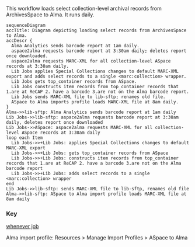 This workflow loads select collection-level archival records from ArchivesSpace to Alma. It runs daily.

```mermaid
sequenceDiagram
accTitle: Diagram depicting loading select records from ArchivesSpace to Alma.
accDescr {
  Alma Analytics sends barcode report at 1am daily.
  aspace2alma requests barcode report at 3:30am daily; deletes report once downloaded.
  aspace2alma requests MARC-XML for all collection-level ASpace records at 3:30am daily.
  Lib Jobs applies Special Collections changes to default MARC-XML export and adds select records to a single <marc:collection> wrapper.
  Lib Jobs gets top_container records from ASpace.
  Lib Jobs constructs item records from top_container records that 1.are at ReCAP 2. have a barcode 3.are not on the Alma barcode report.
  Lib Jobs sends MARC-XML file to lib-sftp; renames old file.
  ASpace to Alma imports profile loads MARC-XML file at 8am daily.
}
Alma->>lib-sftp: Alma Analytics sends barcode report at 1am daily
Lib Jobs->>lib-sftp: aspace2alma requests barcode report at 3:30am daily, deletes report once downloaded
Lib Jobs->>ASpace: aspace2alma requests MARC-XML for all collection-level ASpace records at 3:30am daily
loop each Item
  Lib Jobs->>+Lib Jobs: applies Special Collections changes to default MARC-XML export
  Lib Jobs->>+Lib Jobs: gets top_container records from ASpace
  Lib Jobs->>+Lib Jobs: constructs item records from top_container records that 1.are at ReCAP 2. have a barcode 3.are not on the Alma barcode report
  Lib Jobs->>+Lib Jobs: adds select records to a single <marc:collection> wrapper
end
Lib Jobs->>lib-sftp: sends MARC-XML file to lib-sftp, renames old file
Alma->>lib-sftp: ASpace to Alma import profile loads MARC-XML file at 8am daily
```

### Key
[whenever job](https://github.com/pulibrary/aspace_helpers/blob/main/config/schedule.rb)

Alma import profile: Resources > Manage Import Profiles > ASpace to Alma
